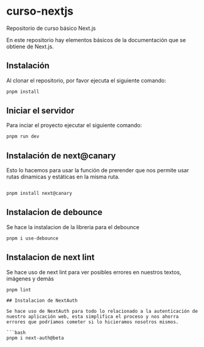 # curso-nextjs

Repositorio de curso básico Next.js

En este repositorio hay elementos básicos de la documentación que se obtiene de Next.js.

## Instalación

Al clonar el repositorio, por favor ejecuta el siguiente comando:

```bash
pnpm install
```

## Iniciar el servidor

Para inciar el proyecto ejecutar el siguiente comando:

```bash
pnpm run dev
```

## Instalación de next@canary 

Esto lo hacemos para usar la función de prerender que nos permite usar 
rutas dinamicas y estáticas en la misma ruta. 

```bash

pnpm install next@canary 
```
## Instalacion de debounce

Se hace la instalacion de la libreria para el debounce

```bash
pnpm i use-debounce
```
## Instalacion de next lint

Se hace uso de next lint para ver posibles errores en nuestros textos, imágenes y demás

```bash
pnpm lint
```

```
## Instalacion de NextAuth

Se hace uso de NextAuth para todo lo relacionado a la autenticación de nuestro aplicación web, esta simplifica el proceso y nos ahorra errores que podríamos cometer si lo hicieramos nosotros mismos. 

```bash
pnpm i next-auth@beta